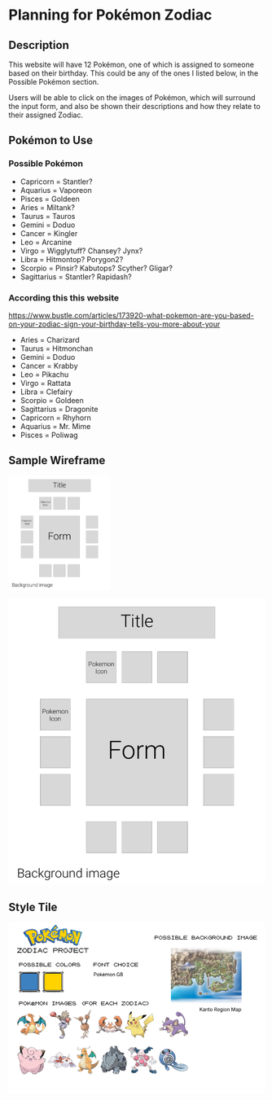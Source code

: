 # Planning for Pokémon Zodiac

## Description

This website will have 12 Pokémon, one of which is assigned to someone based on their birthday. This could be any of the ones I listed below, in the Possible Pokémon section.

Users will be able to click on the images of Pokémon, which will surround the input form, and also be shown their descriptions and how they relate to their assigned Zodiac.

## Pokémon to Use

### Possible Pokémon
- Capricorn = Stantler?
- Aquarius = Vaporeon
- Pisces = Goldeen
- Aries = Miltank?
- Taurus = Tauros
- Gemini = Doduo
- Cancer = Kingler
- Leo = Arcanine
- Virgo = Wigglytuff? Chansey? Jynx?
- Libra = Hitmontop? Porygon2?
- Scorpio = Pinsir? Kabutops? Scyther? Gligar?
- Sagittarius = Stantler? Rapidash?

### According this this website

https://www.bustle.com/articles/173920-what-pokemon-are-you-based-on-your-zodiac-sign-your-birthday-tells-you-more-about-your

- Aries = Charizard
- Taurus = Hitmonchan
- Gemini = Doduo
- Cancer = Krabby
- Leo = Pikachu
- Virgo = Rattata
- Libra = Clefairy
- Scorpio = Goldeen
- Sagittarius = Dragonite
- Capricorn = Rhyhorn
- Aquarius = Mr. Mime
- Pisces = Poliwag

## Sample Wireframe

<img src="wireframe1.png" width="200">

!["Sample Wireframe"](wireframe1.png)

## Style Tile

!["Style Tile"](styletile.png)

